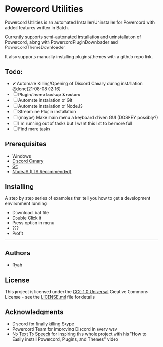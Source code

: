 # Powercord Utilities

Powercord Utilities is an automated Installer/Uninstaller for Powercord with added features written in Batch.

Currently supports semi-automated installation and uninstallation of Powercord, along with PowercordPluginDownloader and PowercordThemeDownloader.

It also supports manually installing plugins/themes with a github repo link.

## Todo:
  - ✔ Automate Killing/Opening of Discord Canary during installation @done(21-08-08 02:16)
  - ☐ Plugin/theme backup & restore
  - ☐ Automate installation of Git
  - ☐ Automate installation of NodeJS
  - ☐ Streamline Plugin installation
  - ☐ (maybe) Make main menu a keyboard driven GUI (DOSKEY possibly?)
  - ☐ I'm running out of tasks but I want this list to be more full
  - ☐ Find more tasks

## Prerequisites


- Windows
- [Discord Canary](https://discord.com/api/download/canary?platform=win)
- [Git](https://git-scm.com/downloads)
- [NodeJS (LTS Recommended)](https://nodejs.org)

## Installing

A step by step series of examples that tell you how to get a development
environment running

- Download .bat file
- Double Click it
- Press option in menu
- ???
- Profit

---

## Authors

  - Ryah

## License

This project is licensed under the [CC0 1.0 Universal](LICENSE.md)
Creative Commons License - see the [LICENSE.md](LICENSE.md) file for
details

## Acknowledgments

  - Discord for finally killing Skype
  - Powercord Team for improving Discord in every way
  - [No Text To Speech](https://www.youtube.com/c/NoTextToSpeech/) for inspiring this whole project with his "How to Easily install Powercord, Plugins, and Themes" video
